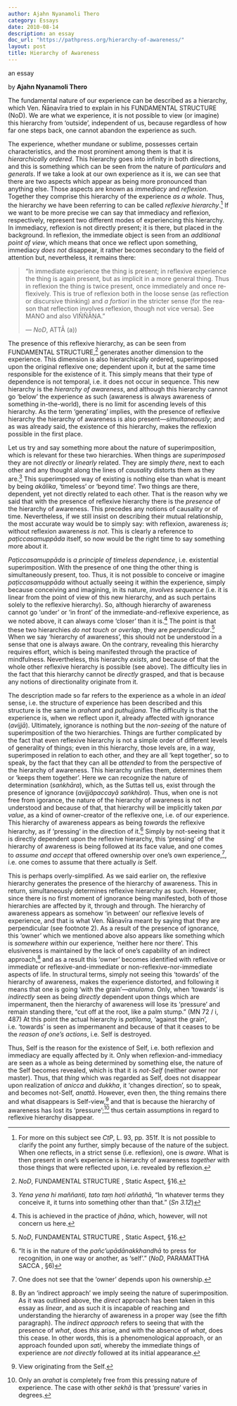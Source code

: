 ```yaml
---
author: Ajahn Nyanamoli Thero
category: Essays
date: 2010-08-14
description: an essay
doc_url: "https://pathpress.org/hierarchy-of-awareness/"
layout: post
title: Hierarchy of Awareness
---
```


an essay

by **Ajahn Nyanamoli Thero**



The fundamental nature of our experience can be described as a
hierarchy, which Ven. Ñāṇavīra tried to explain in his FUNDAMENTAL
STRUCTURE (NoD). We are what we experience, it is not possible to view
(or imagine) this hierarchy from ‘outside’, independent of us, because
regardless of how far one steps back, one cannot abandon the experience
as such.

The experience, whether mundane or sublime, possesses certain
characteristics, and the most prominent among them is that it is
*hierarchically ordered*. This hierarchy goes into infinity in both
directions, and this is something which can be seen from the nature of
*particulars* and *generals*. If we take a look at our own experience as
it is, we can see that there are two aspects which appear as being more
pronounced than anything else. Those aspects are known as *immediacy*
and *reflexion*. Together they comprise this hierarchy of the experience
*as a whole*. Thus, the hierarchy we have been referring to can be
called *reflexive hierarchy*.[^1] If we want to be more precise we can
say that immediacy and reflexion, respectively, represent two different
modes of experiencing this hierarchy. In immediacy, reflexion is not
directly present; it is there, but placed in the background. In
reflexion, the immediate object is seen from an *additional point of
view*, which means that once we reflect upon something, immediacy *does
not* disappear, it rather becomes secondary to the field of attention
but, nevertheless, it remains there:

<div lang="en">

> “In immediate experience the thing is present; in reflexive experience
> the thing is again present, but as implicit in a more general thing.
> Thus in reflexion the thing is twice present, once immediately and
> once reflexively. This is true of reflexion both in the loose sense
> (as reflection or discursive thinking) and *a fortiori* in the
> stricter sense (for the reason that reflection involves reflexion,
> though not vice versa). See MANO and also VIÑÑĀṆA.”
>
> — <cite>NoD</cite>, ATTĀ (a))

</div>

The presence of this reflexive hierarchy, as can be seen from
FUNDAMENTAL STRUCTURE,[^2] generates another dimension to the
experience. This dimension is also hierarchically ordered, superimposed
upon the original reflexive one; dependent upon it, but at the same time
responsible for the existence of it. This simply means that their type
of dependence is not temporal, i.e. it does not occur in sequence. This
new hierarchy is the *hierarchy of awareness*, and although this
hierarchy cannot go ‘below’ the experience as such (awareness is always
awareness of something in-the-world), there is no limit for ascending
levels of this hierarchy. As the term ‘generating’ implies, with the
presence of reflexive hierarchy the hierarchy of awareness is also
present—*simultaneously*; and as was already said, the existence of this
hierarchy, makes the reflexion possible in the first place.

Let us try and say something more about the nature of superimposition,
which is relevant for these two hierarchies. When things are
*superimposed* they are not *directly* or *linearly* related. They are
simply *there*, next to each other and any thought along the lines of
*causality* distorts them as they are.[^3] This superimposed way of
existing is nothing else than what is meant by being
<span lang="pi">*akālika*</span>, ‘timeless’ or ‘beyond time’. Two
things are there, dependent, yet not directly related to each other.
That is the reason why we said that with the presence of reflexive
hierarchy there is the *presence* of the hierarchy of awareness. This
precedes any notions of causality or of time. Nevertheless, if we still
insist on describing their mutual relationship, the most accurate way
would be to simply say: with reflexion, awareness *is*; without
reflexion awareness *is not*. This is clearly a reference to
<span lang="pi">*paṭiccasamuppāda*</span> itself, so now would be the
right time to say something more about it.

<span lang="pi">*Paṭiccasamuppāda*</span> is *a principle of timeless
dependence*, i.e. existential superimposition. With the presence of one
thing the other thing is simultaneously present, too. Thus, it is not
possible to conceive or imagine
<span lang="pi">*paṭiccasamuppāda*</span> without actually seeing it
within the experience, simply because conceiving and imagining, in its
nature, *involves sequence* (i.e. it is linear from the point of view of
this new hierarchy, and as such pertains solely to the reflexive
hierarchy). So, although hierarchy of awareness cannot go ‘under’ or ‘in
front’ of the immediate-and-reflexive experience, as we noted above, it
can always come ‘closer’ than it is.[^4] The point is that these two
hierarchies *do not touch* or *overlap*, they are *perpendicular*.[^5]
When we say ‘hierarchy of awareness’, this should not be understood in a
sense that one is always aware. On the contrary, revealing this
hierarchy requires effort, which is being manifested through the
practice of mindfulness. Nevertheless, this hierarchy *exists*, and
because of that the whole other reflexive hierarchy is possible (see
above). The difficulty lies in the fact that this hierarchy cannot be
*directly* grasped, and that is because any notions of directionality
originate from it.

The description made so far refers to the experience as a whole in an
*ideal* sense, i.e. the structure of experience has been described and
this structure is the same in <span lang="pi">*arahant*</span> and
<span lang="pi">*puthujjana*</span>. The difficulty is that the
experience is, when we reflect upon it, already affected with ignorance
(<span lang="pi">*avijjā*</span>). Ultimately, ignorance is nothing but
the *non-seeing* of the nature of superimposition of the two
hierarchies. Things are further complicated by the fact that even
reflexive hierarchy is not a simple order of different levels of
generality of things; even in this hierarchy, those levels are, in a
way, superimposed in relation to each other, and they are all ‘kept
together’, so to speak, by the fact that they can all be *attended* to
from the perspective of the hierarchy of awareness. This hierarchy
unifies them, determines them or ‘keeps them together’. Here we can
recognize the nature of determination
(<span lang="pi">*saṅkhāra*</span>), which, as the Suttas tell us, exist
through the presence of ignorance (<span lang="pi">*avijjāpaccayā
saṅkhāra*</span>). Thus, when one is not free from igorance, the nature
of the hierarchy of awareness is not understood and because of that,
that hierarchy will be implicitly taken *par value*, as a kind of
owner-creator of the reflexive one, i.e. of our experience. This
hierarchy of awareness appears as being *towards* the reflexive
hierarchy, as if ‘pressing’ in the direction of it.[^6] Simply by
not-seeing that it is directly dependent upon the reflexive hierarchy,
this ‘pressing’ of the hierarchy of awareness is being followed at its
face value, and one comes to *assume and accept* that offered ownership
over one’s own experience,[^7], i.e. one comes to assume that there
actually *is* Self.

This is perhaps overly-simplified. As we said earlier on, the reflexive
hierarchy generates the presence of the hierarchy of awareness. This in
return, simultaneously determines reflexive hierarchy as such. However,
since there is no first moment of ignorance being manifested, both of
those hierarchies are affected by it, through and through. The hierarchy
of awareness appears as somehow ‘in between’ our reflexive levels of
experience, and that is what Ven. Ñāṇavīra meant by saying that they are
perpendicular (see footnote 2). As a result of the presence of
ignorance, this ‘owner’ which we mentioned above also appears like
something which is *somewhere within* our experience, ‘neither here nor
there’. This elusiveness is maintained by the lack of one’s capability
of an indirect approach,[^8] and as a result this ‘owner’ becomes
identified with reflexive or immediate or reflexive-and-immediate or
non-reflexive-nor-immediate aspects of life. In structural terms, simply
not seeing this ‘towards’ of the hierarchy of awareness, makes the
experience distorted, and following it means that one is going ‘with the
grain’—<span lang="pi">*anuloma*</span>. Only, when ‘towards’ is
*indirectly* seen as being *directly* dependent upon things which are
impermanent, then the hierarchy of awareness will lose its ‘pressure’
and remain standing there, “cut off at the root, like a palm stump.” (MN
72 / i, 487) At this point the actual hierarchy is
<span lang="pi">*paṭiloma*</span>, ‘against the grain’, i.e. ‘towards’
is seen as impermanent and because of that it ceases to be the *reason
of one’s actions*, i.e. Self is destroyed.

Thus, Self is the reason for the existence of Self, i.e. both reflexion
and immediacy are equally affected by it. Only when
reflexion-and-immediacy are seen as a whole as being determined by
something else, the nature of the Self becomes revealed, which is that
it is *not-Self* (neither owner nor master). Thus, that *thing* which
was regarded as Self, does not disappear upon realization of
<span lang="pi">*anicca*</span> and <span lang="pi">*dukkha*</span>, it
‘changes direction’, so to speak, and becomes not-Self,
<span lang="pi">*anattā*</span>. However, even then, the thing remains
there and what disappears is Self-view,[^9] and that is because the
hierarchy of awareness has lost its ‘pressure’;[^10] thus certain
assumptions in regard to reflexive hierarchy disappear.

[^1]: For more on this subject see <cite>CtP</cite>, L. 93, pp. 351f. It
    is not possible to clarify the point any further, simply because of
    the nature of the subject. When one reflects, in a strict sense
    (i.e. reflexion), one is *aware*. What is then present in one’s
    experience is hierarchy of awareness *together* with those things
    that were reflected upon, i.e. revealed by reflexion.

[^2]: <cite>NoD</cite>, FUNDAMENTAL STRUCTURE , Static Aspect, §16.

[^3]: <span lang="pi">*Yena yena hi maññanti, tato taṃ hoti
    aññathā*</span>, “In whatever terms they conceive it, it turns into
    something other than that.” (<cite>Sn 3.12</cite>)

[^4]: This is achieved in the practice of
    <span lang="pi">*jhāna*</span>, which, however, will not concern us
    here.

[^5]: <cite>NoD</cite>, FUNDAMENTAL STRUCTURE , Static Aspect, §16.

[^6]: “It is in the nature of the
    <span lang="pi">*pañc’upādānakkhandhā*</span> to press for
    recognition, in one way or another, as ‘self’.” (<cite>NoD</cite>,
    PARAMATTHA SACCA , §6)

[^7]: One does not see that the ‘owner’ depends upon his ownership.

[^8]: By an ‘indirect approach’ we imply seeing the nature of
    superimposition. As it was outlined above, the *direct* approach has
    been taken in this essay as *linear*, and as such it is incapable of
    reaching and understanding the hierarchy of awareness in a proper
    way (see the fifth paragraph). The *indirect approach* refers to
    seeing that with the presence of *what*, does *this* arise, and with
    the absence of *what*, does this cease. In other words, this is a
    phenomenological approach, or an approach founded upon *sati*,
    whereby the immediate things of experience are *not directly*
    followed at its initial appearance.

[^9]: View originating from the Self.

[^10]: Only an <span lang="pi">*arahat*</span> is completely free from
    this pressing nature of experience. The case with other
    <span lang="pi">*sekhā*</span> is that ‘pressure’ varies in degrees.
